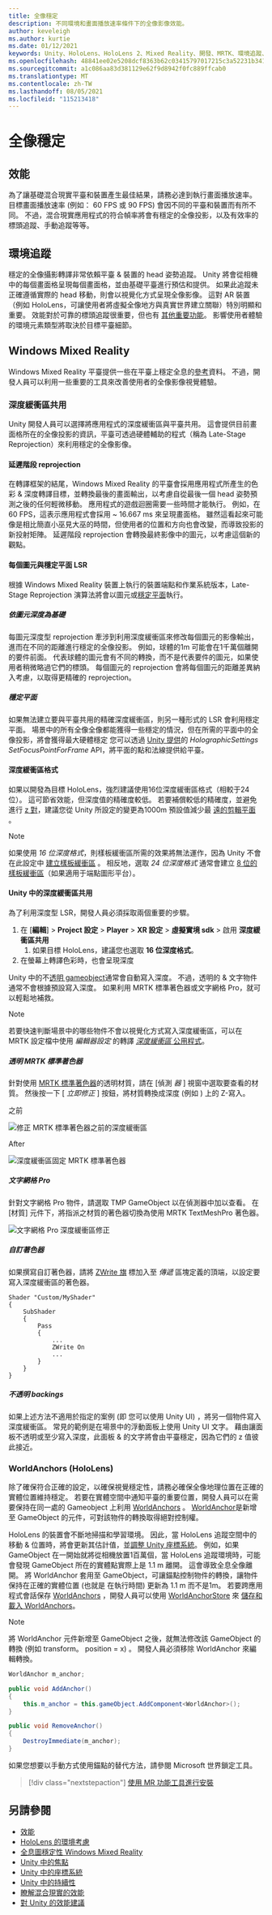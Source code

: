 ```yaml
---
title: 全像穩定
description: 不同環境和畫面播放速率條件下的全像影像效能。
author: keveleigh
ms.author: kurtie
ms.date: 01/12/2021
keywords: Unity、HoloLens、HoloLens 2、Mixed Reality、開發、MRTK、環境追蹤、TMP、
ms.openlocfilehash: 48841ee02e5208dcf8363b62c03415797017215c3a52231b3417103978ffc66e
ms.sourcegitcommit: a1c086aa83d381129e62f9d8942f0fc889ffcab0
ms.translationtype: MT
ms.contentlocale: zh-TW
ms.lasthandoff: 08/05/2021
ms.locfileid: "115213418"
---
```

# <a name="hologram-stabilization"></a>全像穩定

## <a name="performance"></a>效能

為了讓基礎混合現實平臺和裝置產生最佳結果，請務必達到執行畫面播放速率。 目標畫面播放速率 (例如： 60 FPS 或 90 FPS) 會因不同的平臺和裝置而有所不同。 不過，混合現實應用程式的符合幀率將會有穩定的全像投影，以及有效率的標頭追蹤、手動追蹤等等。  

## <a name="environment-tracking"></a>環境追蹤

穩定的全像攝影轉譯非常依賴平臺 & 裝置的 head 姿勢追蹤。 Unity 將會從相機中的每個畫面格呈現每個畫面格，並由基礎平臺進行預估和提供。 如果此追蹤未正確遵循實際的 head 移動，則會以視覺化方式呈現全像影像。 這對 AR 裝置（例如 HoloLens，可讓使用者將虛擬全像地方與真實世界建立關聯）特別明顯和重要。 效能對於可靠的標頭追蹤很重要，但也有 [其他重要功能](/windows/mixed-reality/environment-considerations-for-hololens)。 影響使用者體驗的環境元素類型將取決於目標平臺細節。

## <a name="windows-mixed-reality"></a>Windows Mixed Reality

Windows Mixed Reality 平臺提供一些在平臺上穩定全息的[參考](/windows/mixed-reality/hologram-stability)資料。 不過，開發人員可以利用一些重要的工具來改善使用者的全像影像視覺體驗。

### <a name="depth-buffer-sharing"></a>深度緩衝區共用

Unity 開發人員可以選擇將應用程式的深度緩衝區與平臺共用。 這會提供目前畫面格所在的全像投影的資訊，平臺可透過硬體輔助的程式（稱為 Late-Stage Reprojection）來利用穩定的全像影像。

#### <a name="late-stage-reprojection"></a>延遲階段 reprojection

在轉譯框架的結尾，Windows Mixed Reality 的平臺會採用應用程式所產生的色彩 & 深度轉譯目標，並轉換最後的畫面輸出，以考慮自從最後一個 head 姿勢預測之後的任何輕微移動。 應用程式的遊戲迴圈需要一些時間才能執行。 例如，在 60 FPS，這表示應用程式會採用 ~ 16.667 ms 來呈現畫面格。 雖然這看起來可能像是相比簡直小巫見大巫的時間，但使用者的位置和方向也會改變，而導致投影的新投射矩陣。 延遲階段 reprojection 會轉換最終影像中的圖元，以考慮這個新的觀點。

#### <a name="per-pixel-vs-stabilization-plane-lsr"></a>每個圖元與穩定平面 LSR

根據 Windows Mixed Reality 裝置上執行的裝置端點和作業系統版本，Late-Stage Reprojection 演算法將會以圖元或[穩定平面](/windows/mixed-reality/hologram-stability#stabilization-plane)執行。

##### <a name="per-pixel-depth-based"></a>依圖元深度為基礎

每圖元深度型 reprojection 牽涉到利用深度緩衝區來修改每個圖元的影像輸出，進而在不同的距離進行穩定的全像投影。 例如，球體的1m 可能會在1千萬個離開的要件前面。 代表球體的圖元會有不同的轉換，而不是代表要件的圖元，如果使用者稍微略過它們的標頭。 每個圖元的 reprojection 會將每個圖元的距離差異納入考慮，以取得更精確的 reprojection。

##### <a name="stabilization-plane"></a>穩定平面

如果無法建立要與平臺共用的精確深度緩衝區，則另一種形式的 LSR 會利用穩定平面。 場景中的所有全像全像都能獲得一些穩定的情況，但在所需的平面中的全像投影，將會獲得最大硬體穩定 您可以透過 [Unity 提供](/windows/mixed-reality/focus-point-in-unity)的 *HolographicSettings SetFocusPointForFrame* API，將平面的點和法線提供給平臺。

#### <a name="depth-buffer-format"></a>深度緩衝區格式

如果以開發為目標 HoloLens，強烈建議使用16位深度緩衝區格式（相較于24位）。 這可節省效能，但深度值的精確度較低。 若要補償較低的精確度，並避免進行 [z 對](https://en.wikipedia.org/wiki/Z-fighting)，建議您從 Unity 所設定的變更為1000m 預設值減少最 [遠的剪輯平面](https://docs.unity3d.com/Manual/class-Camera.html) 。

> [!NOTE]
> 如果使用 *16 位深度格式*，則樣板緩衝區所需的效果將無法運作，因為 Unity 不會在此設定中 [建立樣板緩衝區](https://docs.unity3d.com/ScriptReference/RenderTexture-depth.html) 。 相反地，選取 *24 位深度格式* 通常會建立 [8 位的樣板緩衝區](https://docs.unity3d.com/Manual/SL-Stencil.html)（如果適用于端點圖形平台）。

#### <a name="depth-buffer-sharing-in-unity"></a>Unity 中的深度緩衝區共用

為了利用深度型 LSR，開發人員必須採取兩個重要的步驟。

1. 在 [**編輯**]  >  **Project 設定**  >  **Player**  >  **XR 設定**  >  **虛擬實境 sdk** > 啟用 **深度緩衝區共用**
    1. 如果目標 HoloLens，建議您也選取 **16 位深度格式**。
1. 在螢幕上轉譯色彩時，也會呈現深度

Unity 中的不[透明 gameobject](https://docs.unity3d.com/Manual/StandardShaderMaterialParameterRenderingMode.html)通常會自動寫入深度。 不過，透明的 & 文字物件通常不會根據預設寫入深度。 如果利用 MRTK 標準著色器或文字網格 Pro，就可以輕鬆地補救。

> [!NOTE]
> 若要快速判斷場景中的哪些物件不會以視覺化方式寫入深度緩衝區，可以在 MRTK 設定檔中使用 *編輯器設定* 的轉譯 [*深度緩衝區* 公用程式](../configuration/mixed-reality-configuration-guide.md#editor-utilities)。

##### <a name="transparent-mrtk-standard-shader"></a>透明 MRTK 標準著色器

針對使用 [MRTK 標準著色器](../features/rendering/MRTK-standard-shader.md)的透明材質，請在 [偵測 *器* ] 視窗中選取要查看的材質。 然後按一下 [ *立即修正* ] 按鈕，將材質轉換成深度 (例如 ) 上的 Z-寫入。

之前

![修正 MRTK 標準著色器之前的深度緩衝區](../features/images/performance/DepthBufferFixNow_Before.PNG)

After

![深度緩衝區固定 MRTK 標準著色器](../features/images/performance/DepthBufferFixNow_After.PNG)

##### <a name="text-mesh-pro"></a>文字網格 Pro

針對文字網格 Pro 物件，請選取 TMP GameObject 以在偵測器中加以查看。 在 [材質] 元件下，將指派之材質的著色器切換為使用 MRTK TextMeshPro 著色器。

![文字網格 Pro 深度緩衝區修正](../features/images/performance/TextMeshPro-DepthBuffer-Fix.PNG)

##### <a name="custom-shader"></a>自訂著色器

如果撰寫自訂著色器，請將 [ZWrite 旗](https://docs.unity3d.com/Manual/SL-CullAndDepth.html) 標加入至 *傳遞* 區塊定義的頂端，以設定要寫入深度緩衝區的著色器。

```
Shader "Custom/MyShader"
{
    SubShader
    {
        Pass
        {
            ...
            ZWrite On
            ...
        }
    }
}
```

##### <a name="opaque-backings"></a>不透明 backings

如果上述方法不適用於指定的案例 (即 您可以使用 Unity UI) ，將另一個物件寫入深度緩衝區。 常見的範例是在場景中的浮動面板上使用 Unity UI 文字。 藉由讓面板不透明或至少寫入深度，此面板 & 的文字將會由平臺穩定，因為它們的 z 值彼此接近。

### <a name="worldanchors-hololens"></a>WorldAnchors (HoloLens) 

除了確保符合正確的設定，以確保視覺穩定性，請務必確保全像地理位置在正確的實體位置維持穩定。 若要在實體空間中通知平臺的重要位置，開發人員可以在需要保持在同一處的 Gameobject 上利用 [WorldAnchors](https://docs.unity3d.com/ScriptReference/XR.WSA.WorldAnchor.html) 。 [WorldAnchor](https://docs.unity3d.com/ScriptReference/XR.WSA.WorldAnchor.html)是新增至 GameObject 的元件，可對該物件的轉換取得絕對控制權。

HoloLens 的裝置會不斷地掃描和學習環境。 因此，當 HoloLens 追蹤空間中的移動 & 位置時，將會更新其估計值，並[調整 Unity 座標系統](/windows/mixed-reality/coordinate-systems-in-unity)。 例如，如果 GameObject 在一開始就將從相機放置1百萬個，當 HoloLens 追蹤環境時，可能會發現 GameObject 所在的實體點實際上是 1.1 m 離開。 這會導致全息全像離開。 將 WorldAnchor 套用至 GameObject，可讓錨點控制物件的轉換，讓物件保持在正確的實體位置 (也就是 在執行時間) 更新為 1.1 m 而不是1m。 若要跨應用程式會話保存 [WorldAnchors](https://docs.unity3d.com/ScriptReference/XR.WSA.WorldAnchor.html) ，開發人員可以使用 [WorldAnchorStore](https://docs.unity3d.com/ScriptReference/XR.WSA.Persistence.WorldAnchorStore.html) 來 [儲存和載入 WorldAnchors](/windows/mixed-reality/persistence-in-unity)。

> [!NOTE]
> 將 WorldAnchor 元件新增至 GameObject 之後，就無法修改該 GameObject 的轉換 (例如 transform。 position = x) 。 開發人員必須移除 WorldAnchor 來編輯轉換。

```c#
WorldAnchor m_anchor;

public void AddAnchor()
{
    this.m_anchor = this.gameObject.AddComponent<WorldAnchor>();
}

public void RemoveAnchor()
{
    DestroyImmediate(m_anchor);
}
```

如果您想要以手動方式使用錨點的替代方法，請參閱 Microsoft 世界鎖定工具。 

> [!div class="nextstepaction"]
> [使用 MR 功能工具進行安裝](https://microsoft.github.io/MixedReality-WorldLockingTools-Unity/DocGen/Documentation/HowTos/WLTviaMRFeatureTool.html)

## <a name="see-also"></a>另請參閱

- [效能](../performance/perf-getting-started.md)
- [HoloLens 的環境考慮](/windows/mixed-reality/environment-considerations-for-hololens)
- [全息圖穩定性 Windows Mixed Reality](/windows/mixed-reality/hologram-stability)
- [Unity 中的焦點](/windows/mixed-reality/focus-point-in-unity)
- [Unity 中的座標系統](/windows/mixed-reality/coordinate-systems-in-unity)
- [Unity 中的持續性](/windows/mixed-reality/persistence-in-unity)
- [瞭解混合現實的效能](/windows/mixed-reality/understanding-performance-for-mixed-reality)
- [對 Unity 的效能建議](/windows/mixed-reality/performance-recommendations-for-unity)
